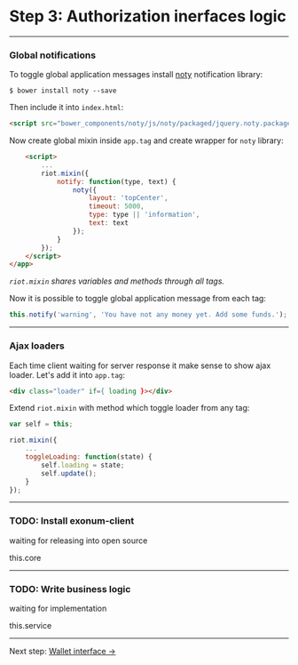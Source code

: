 # Step 3: Authorization inerfaces logic

---

### Global notifications

To toggle global application messages install [noty](http://ned.im/noty/) notification library:

```
$ bower install noty --save
```

Then include it into `index.html`:

```html
<script src="bower_components/noty/js/noty/packaged/jquery.noty.packaged.min.js"></script>
```

Now create global mixin inside `app.tag` and create wrapper for `noty` library:

```html
    <script>
        ...
        riot.mixin({
            notify: function(type, text) {
                noty({
                    layout: 'topCenter',
                    timeout: 5000,
                    type: type || 'information',
                    text: text
                });
            }
        });
    </script>
</app>
```

*`riot.mixin` shares variables and methods through all tags.*

Now it is possible to toggle global application message from each tag:

```javascript
this.notify('warning', 'You have not any money yet. Add some funds.');
```

---

### Ajax loaders

Each time client waiting for server response it make sense to show ajax loader. Let's add it into `app.tag`:

```html
<div class="loader" if={ loading }></div>
```

Extend `riot.mixin` with method which toggle loader from any tag:

```javascript
var self = this;

riot.mixin({
    ...
    toggleLoading: function(state) {
        self.loading = state;
        self.update();
    }
});
```

---

### TODO: Install exonum-client

waiting for releasing into open source

this.core

---

### TODO: Write business logic

waiting for implementation

this.service

---

Next step: [Wallet interface →](step-4-wallet.md)
